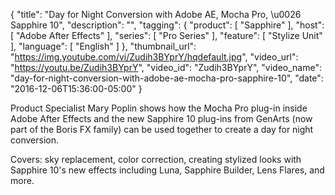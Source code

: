 {
  "title": "Day for Night Conversion with Adobe AE, Mocha Pro, \u0026 Sapphire 10",
  "description": "",
  "tagging": {
    "product": [
      "Sapphire"
    ],
    "host": [
      "Adobe After Effects"
    ],
    "series": [
      "Pro Series"
    ],
    "feature": [
      "Stylize Unit"
    ],
    "language": [
      "English"
    ]
  },
  "thumbnail_url": "https://img.youtube.com/vi/Zudih3BYprY/hqdefault.jpg",
  "video_url": "https://youtu.be/Zudih3BYprY",
  "video_id": "Zudih3BYprY",
  "video_name": "day-for-night-conversion-with-adobe-ae-mocha-pro-sapphire-10",
  "date": "2016-12-06T15:36:00-05:00"
}

Product Specialist Mary Poplin shows how the Mocha Pro plug-in inside Adobe
After Effects and the new Sapphire 10 plug-ins from GenArts (now part of the
Boris FX family) can be used together to create a day for night conversion.

Covers: sky replacement, color correction, creating stylized looks with
Sapphire 10's new effects including Luna, Sapphire Builder, Lens Flares, and
more.


